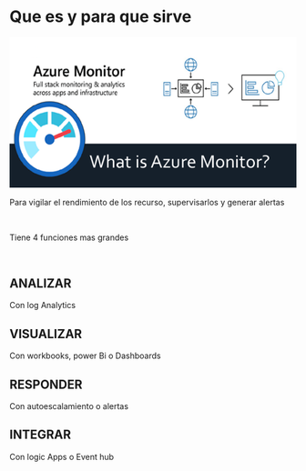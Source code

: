 <h1> Que es y para que sirve </h1>
<img src="imagenes/azure-monitor.png">
<p> Para vigilar el rendimiento de los recurso, supervisarlos y generar alertas</p>
<br>
<p>Tiene 4 funciones mas grandes </p>
<br>
<h2>ANALIZAR</h2> <p>Con log Analytics</p>
<h2>VISUALIZAR</h2> <p>Con workbooks, power Bi o Dashboards</p>
<h2>RESPONDER</h2> <p>Con autoescalamiento o alertas</p>
<h2>INTEGRAR</h2> <p>Con logic Apps o Event hub</p>

